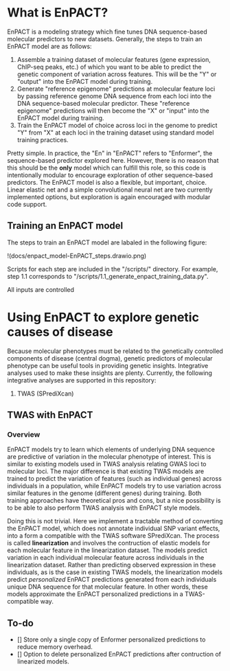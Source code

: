 # What is EnPACT?

EnPACT is a modeling strategy which fine tunes DNA sequence-based molecular predictors to new datasets. Generally, the steps to train an EnPACT model are as follows: 

1. Assemble a training dataset of molecular features (gene expression, ChIP-seq peaks, etc.) of which you want to be able to predict the genetic component of variation across features. This will be the "Y" or "output" into the EnPACT model during training.
2. Generate "reference epigenome" predictions at molecular feature loci by passing reference genome DNA sequence from each loci into the DNA sequence-based molecular predictor. These "reference epigenome" predictions will then become the "X" or "input" into the EnPACT model during training.
3. Train the EnPACT model of choice across loci in the genome to predict "Y" from "X" at each loci in the training dataset using standard model training practices.

Pretty simple. In practice, the "En" in "EnPACT" refers to "Enformer", the sequence-based predictor explored here. However, there is no reason that this should be the **only** model which can fulfill this role, so this code is intentionally modular to encourage exploration of other sequence-based predictors. The EnPACT model is also a flexible, but important, choice. Linear elastic net and a simple convolutional neural net are two currently implemented options, but exploration is again encouraged with modular code support. 

## Training an EnPACT model

The steps to train an EnPACT model are labaled in the following figure:

!(docs/enpact_model-EnPACT_steps.drawio.png)

Scripts for each step are included in the "/scripts/" directory. For example, step 1.1 corresponds to "/scripts/1.1_generate_enpact_training_data.py".

All inputs are controlled 

# Using EnPACT to explore genetic causes of disease

Because molecular phenotypes must be related to the genetically controlled components of disease (central dogma), genetic predictors of molecular phenotype can be useful tools in providing genetic insights. Integrative analyses used to make these insights are plenty. Currently, the following integrative analyses are supported in this repository:

1. TWAS (SPrediXcan)

## TWAS with EnPACT

### Overview

EnPACT models try to learn which elements of underlying DNA sequence are predictive of variation in the molecular phenotype of interest. This is similar to existing models used in TWAS analysis relating GWAS loci to molecular loci. The major difference is that existing TWAS models are trained to predict the variation of features (such as individual genes) across individuals in a population, while EnPACT models try to use variation across similar features in the genome (different genes) during training. Both training approaches have theoretical pros and cons, but a nice possibility is to be able to also perform TWAS analysis with EnPACT style models. 

Doing this is not trivial. Here we implement a tractable method of converting the EnPACT model, which does not annotate individual SNP variant effects, into a form a compatible with the TWAS software SPrediXcan. The process is called **linearization** and involves the contruction of elastic models for each molecular feature in the linearization dataset. The models predict variation in each individual molecular feature across individuals in the linearization dataset. Rather than predicting observed expression in these individuals, as is the case in existing TWAS models, the linearization models predict _personalized_ EnPACT predictions generated from each individuals unique DNA sequence for that molecular feature. In other words, these models approximate the EnPACT personalized predictions in a TWAS-compatible way.

### 









## To-do

- [] Store only a single copy of Enformer personalized predictions to reduce memory overhead.
- [] Option to delete personalized EnPACT predictions after contruction of linearized models.

